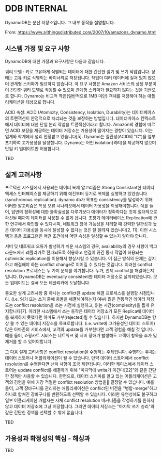 # DDB INTERNAL

DynamoDB는 분산 저장소입니다. 그 내부 동작을 설명합니다.

From: https://www.allthingsdistributed.com/2007/10/amazons_dynamo.html

## 시스템 가정 및 요구 사항

DynamoDB에 대한 가정과 요구사항은 다음과 같습니다.

쿼리 모델 : 키로 고유하게 식별되는 데이터에 대한 간단한 읽기 및 쓰기 작업입니다. 상태는 고유 키로 식별되는 바이너리로 저장됩니다. 작업이 여러 데이터에 걸쳐 있지 않으며 관계형 스키마가 필요하지 않습니다. 이 요구 사항은 Amazon 서비스의 상당 부분이 이 간단한 쿼리 모델로 작동할 수 있으며 관계형 스키마가 필요하지 않다는 것을 기반으로 합니다. Dynamo는 비교적 작은(일반적으로 1MB 미만) 객체를 저장해야 하는 애플리케이션을 대상으로 합니다.

ACID 속성: ACID (Atomicity, Consistency, Isolation, Durability)는 데이터베이스의 트랜잭션이 안정적으로 처리되는 것을 보장하는 방법입니다. 데이터베이스 컨텍스트에서 데이터에 대한 단일 논리 작업을 트랜잭션이라고 합니다. Amazon의 경험에 따르면 ACID 보장을 제공하는 데이터 저장소는 가용성이 떨어지는 경향이 있습니다. 이는 업계와 학계에서 널리 인정받고 있습니다[5]. Dynamo는 일관성(ACID의 "C")을 일부 포기하여 고가용성을 달성합니다. Dynamo는 어떤 isolation(격리)을 제공하지 않으며 단일 키 업데이트만 허용합니다.

TBD

## 설계 고려사항

프로덕션 시스템에서 사용되는 데이터 복제 알고리즘은 Strong Consistant한 데이터 액세스 인터페이스를 제공하기 위해 예전부터 동기로 복제를 실행하고 있었습니다(synchronous replication). dynamo db가 목표한 consistency를 달성하기 위해 이러한 알고리즘은 특정 오류 시나리오에서 데이터 가용성을 희생해야합니다. 예를 들어, 답변의 정확성에 대한 불확실성을 다루기보다 데이터가 정확하다는 것이 절대적으로 확신될 때까지 데이터를 사용할 수 없게 됩니다. 초창기 데이터베이스 Replication에 관한 연구에서 확인할 수 있다시피, 네트워크 장애 가능성을 처리할 때 강력한 일관성과 높은 데이터 가용성을 동시에 달성할 수 없다는 것은 잘 알려져 있습니다[2, 11]. 이런 시스템과 응용 프로그램은 어떤 조건에서 어떤 속성을 달성할 수 있는지 알아야 합니다.

서버 및 네트워크 오류가 발생하기 쉬운 시스템의 경우, availability의 경우 사항이 백그라운드에서 레플리카로 전파되도록 허용하고 연결이 끊긴 동시 작업이 허용되는 optimistic replication를 이용해서 향상시킬 수 있습니다. 이 접근 방식의 문제는 감지하고 해결해야 하는 conflict change로 이어질 수 있다는 것입니다. 이러한 conflict resolution 프로세스는 두 가지 문제를 야기합니다. 누가, 언제 conflict를 해결하는지입니다. DynamoDB는 eventually consistent한 데이터 저장소로 설계되었습니다. 모든 업데이트는 결국 모든 레플리카에 도달합니다.

중요한 설계 고려사항 중 하나는 conflict된 update 해결 프로세스를 실행할 시점입니다. (i.e. 읽기 또는 쓰기 중에 충돌을 해결해야하는지 여부) 많은 전통적인 데이터 저장도는 conflict resolution을 쓰는 시점에 실행하고, 읽는 시간(complexity)을 짧게 유지합니다[7]. 이러한 시스템에서 쓰는 동작은 데이터 저장소가 모든 Replica에 데이터를 복제하지 못했다면 아마도 거부(rejected)될 수 있습니다. 하지만 DynamoDB는 항상 쓸 수 있는 데이터 저장소를 목표로합니다. (i.e. write에 고가용성인 데이터 스토어) 많은 아마존의 서비스에서, 고객의 update를 거부한다면 고객 경험을 해칠 것 입니다. 예를 들어, 쇼핑카트 서비스는 네트워크 및 서버 장애가 발생해도 고객이 항목을 추가 및 제거를 할 수 있어야합니다.

그 다음 설계 고려사항은 conflict resolution을 수행하는 주체입니다. 수행하는 주체는 데이터 스토어나 어플리케이션이 될 수 있습니다. 만약 데이터 스토어에서 conflict resolution를 수행한다면 선택 사항이 조금 제한됩니다. 이러한 케이스에서 데이터 스토어는 update conflict를 해결하기 위해 "마지막에 write가 이긴다[22]"와 같은 간단한 정책만 사용할 수 있습니다. 한편으로, 데이터 스키마를 알고 있는 어플리케이션은  고객의 경험을 위해 가장 적절한 conflict resolution 방법을 결정할 수 있습니다. 예를 들어, 고객 장바구니를 관리하는 애플리케이션은 conflict된 버전을 "병합-merge"하고 하나로 합쳐진 장바구니를 반환하도록 선택할 수 있습니다. 이러한 유연성에도 불구하고 일부 어플리케이션 개발자는 자체 conflict resolution 메커니즘을 작성하기를 원하지 않고 데이터 저장소에 그냥 저장합니다. 그러면 데이터 저장소는 "마지막 쓰기 승리"와 같은 간단한 정책을 선택할 수 밖에 없습니다.

TBD

## 가용성과 확정성의 핵심 - 해싱과 

TBD
